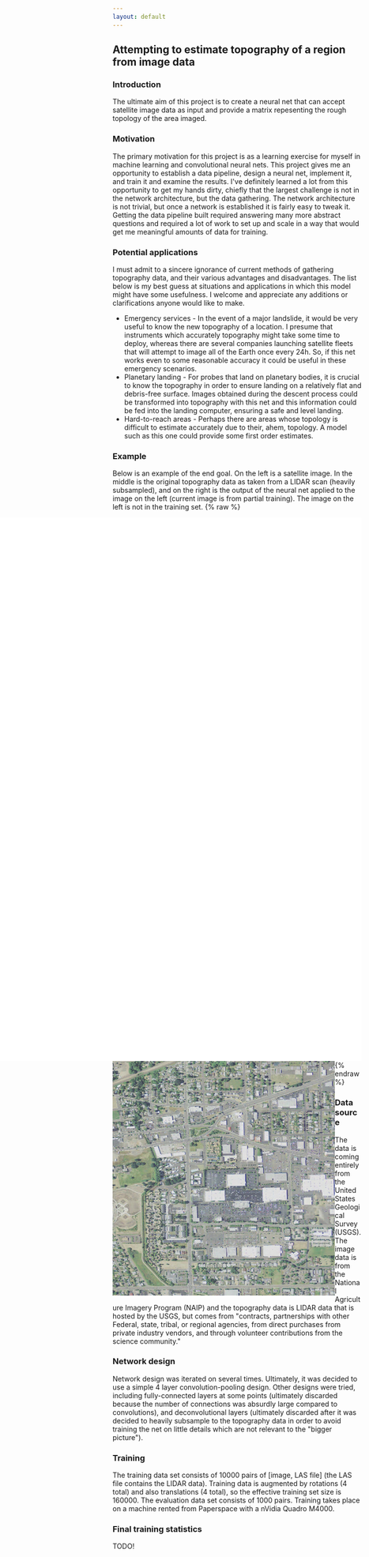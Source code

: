 ```yaml
---
layout: default
---
```


## Attempting to estimate topography of a region from image data

### Introduction
The ultimate aim of this project is to create a neural net that can accept satellite image data as input and provide a matrix repesenting the rough topology of the area imaged.

### Motivation
The primary motivation for this project is as a learning exercise for myself in machine learning and convolutional neural nets.
This project gives me an opportunity to establish a data pipeline, design a neural net, implement it, and train it and examine
the results. I've definitely learned a lot from this opportunity to get my hands dirty, chiefly that the largest challenge is not in the network architecture, but the data gathering. The network architecture is not trivial, but once a network is established it is fairly easy to tweak it.
Getting the data pipeline built required answering many more abstract questions and required a lot of work to set up and scale in a way that would get me meaningful amounts of data for training.

### Potential applications
I must admit to a sincere ignorance of current methods of gathering topography data, and their various advantages and disadvantages.
The list below is my best guess at situations and applications in which this model might have some usefulness. I welcome and
appreciate any additions or clarifications anyone would like to make.
* Emergency services - In the event of a major landslide, it would be very useful to know the new topography of a location.
                     I presume that instruments which accurately topography might take some time to deploy, whereas there are
                     several companies launching satellite fleets that will attempt to image all of the Earth once every 24h.
                     So, if this net works even to some reasonable accuracy it could be useful in these emergency scenarios.
* Planetary landing - For probes that land on planetary bodies, it is crucial to know the topography in order to ensure landing
                    on a relatively flat and debris-free surface. Images obtained during the descent process could be transformed
                    into topography with this net and this information could be fed into the landing computer, ensuring a safe
                    and level landing.
* Hard-to-reach areas - Perhaps there are areas whose topology is difficult to estimate accurately due to their, ahem, topology.
                      A model such as this one could provide some first order estimates.
                      
### Example
Below is an example of the end goal. On the left is a satellite image. In the middle is the original
topography data as taken from a LIDAR scan (heavily subsampled), and on the right is the output of the neural net applied to the image
on the left (current image is from partial training). The image on the left is not in the training set.
{% raw %}
<iframe width="1100" height="1100" align="right" src="/docs/plots.html" frameborder="0"></iframe>
<br><br><br><br><br><br><br><br><br><br><img width="450" height="475" align="left" src="/docs/cropped.jpg">
{% endraw %}

### Data source
The data is coming entirely from the United States Geological Survey (USGS). The image data is from the National Agriculture
Imagery Program (NAIP) and the topography data is LIDAR data that is hosted by the USGS, but comes from "contracts, partnerships
with other Federal, state, tribal, or regional agencies, from direct purchases from private industry vendors, and through
volunteer contributions from the science community."

### Network design
Network design was iterated on several times. Ultimately, it was decided to use a simple 4 layer convolution-pooling design. Other designs were tried, including fully-connected layers at some points (ultimately discarded because the number of connections was absurdly large compared to convolutions), and deconvolutional layers (ultimately discarded after it was decided to heavily subsample to the topography data in order to avoid training the net on little details which are not relevant to the "bigger picture").

### Training
The training data set consists of 10000 pairs of [image, LAS file] (the LAS file contains the LIDAR data). Training data is augmented by rotations (4 total) and also translations (4 total), so the effective training set size is 160000.
The evaluation data set consists of 1000 pairs.
Training takes place on a machine rented from Paperspace with a nVidia Quadro M4000.

### Final training statistics
TODO!

